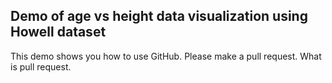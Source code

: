 ## Demo of age vs height data visualization using Howell dataset
This demo shows you how to use GitHub.  Please make a pull request.
What is pull request.
